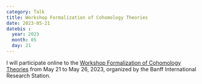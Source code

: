 ```yaml
---
category: Talk
title: Workshop Formalization of Cohomology Theories
date: 2023-05-21
datebis :
  year: 2023
  month: 05
  day: 21
---
```


I will participate online to the
[Workshop Formalization of Cohomology Theories](https://www.birs.ca/events/2023/5-day-workshops/23w5124)
from May 21 to May 26, 2023, organized by the Banff International Research Station.